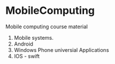 # MobileComputing
Mobile computing course material
  1. Mobile systems.
  1. Android
  1. Windows Phone universial Applications
  1. IOS - swift
